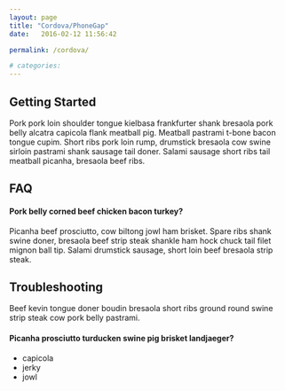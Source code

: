 ```yaml
---
layout: page
title: "Cordova/PhoneGap"
date:   2016-02-12 11:56:42

permalink: /cordova/

# categories: 
---
```


## Getting Started

Pork pork loin shoulder tongue kielbasa frankfurter shank bresaola pork belly alcatra capicola flank meatball pig. Meatball pastrami t-bone bacon tongue cupim. Short ribs pork loin rump, drumstick bresaola cow swine sirloin pastrami shank sausage tail doner. Salami sausage short ribs tail meatball picanha, bresaola beef ribs.

## FAQ

#### Pork belly corned beef chicken bacon turkey?

Picanha beef prosciutto, cow biltong jowl ham brisket. Spare ribs shank swine doner, bresaola beef strip steak shankle ham hock chuck tail filet mignon ball tip. Salami drumstick sausage, short loin beef bresaola strip steak.

## Troubleshooting

Beef kevin tongue doner boudin bresaola short ribs ground round swine strip steak cow pork belly pastrami.

#### Picanha prosciutto turducken swine pig brisket landjaeger?

* capicola
* jerky 
* jowl